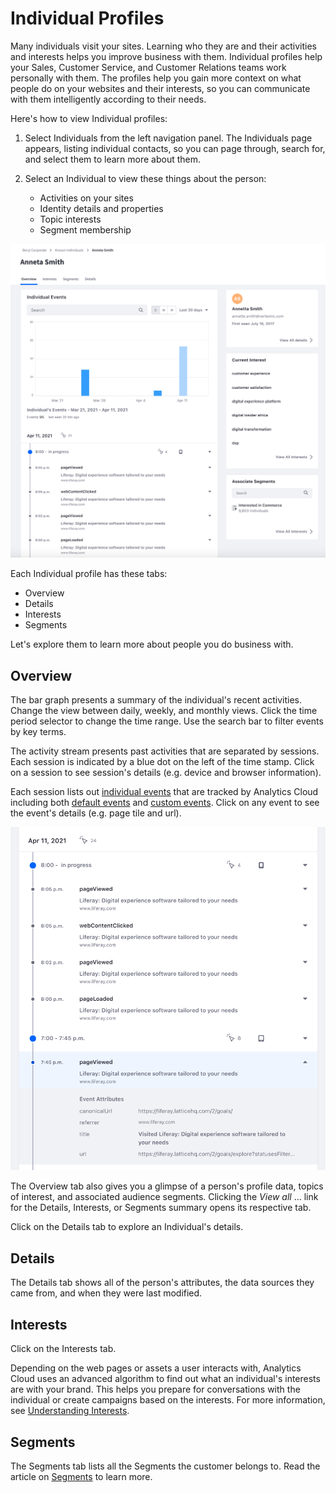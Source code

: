 # Individual Profiles

Many individuals visit your sites. Learning who they are and their activities and interests helps you improve business with them. Individual profiles help your Sales, Customer Service, and Customer Relations teams work personally with them. The profiles help you gain more context on what people do on your websites and their interests, so you can communicate with them intelligently according to their needs.

Here's how to view Individual profiles:

1. Select Individuals from the left navigation panel. The Individuals page appears, listing individual contacts, so you can page through, search for, and select them to learn more about them.

1. Select an Individual to view these things about the person:

    * Activities on your sites
    * Identity details and properties
    * Topic interests
    * Segment membership

![The Overview tab for Individuals.](individual-profiles/images/01.png)

Each Individual profile has these tabs:

* Overview
* Details
* Interests
* Segments

Let's explore them to learn more about people you do business with.

## Overview

The bar graph presents a summary of the individual's recent activities. Change the view between daily, weekly, and monthly views. Click the time period selector to change the time range. Use the search bar to filter events by key terms.

The activity stream presents past activities that are separated by sessions. Each session is indicated by a blue dot on the left of the time stamp. Click on a session to see session's details (e.g. device and browser information).

Each session lists out [individual events](../../touchpoints/events.md) that are tracked by Analytics Cloud including both [default events](../../workspace-data/definitions/definitions-for-events.md#default-events) and [custom events](../../workspace-data/definitions/definitions-for-events.md#custom-events). Click on any event to see the event's details (e.g. page tile and url).

![See the events in the activity stream.](individual-profiles/images/02.png)

The Overview tab also gives you a glimpse of a person's profile data, topics of interest, and associated audience segments. Clicking the *View all* ... link for the Details, Interests, or Segments summary opens its respective tab.

Click on the Details tab to explore an Individual's details.

## Details

The Details tab shows all of the person's attributes, the data sources they came from, and when they were last modified.

## Interests

Click on the Interests tab.

Depending on the web pages or assets a user interacts with, Analytics Cloud uses an advanced algorithm to find out what an individual's interests are with your brand. This helps you prepare for conversations with the individual or create campaigns based on the interests. For more information, see [Understanding Interests](../../workspace-data/definitions/managing-interest-topics.md#understanding-interests).

## Segments

The Segments tab lists all the Segments the customer belongs to. Read the article on [Segments](../segments/segments.md) to learn more.

